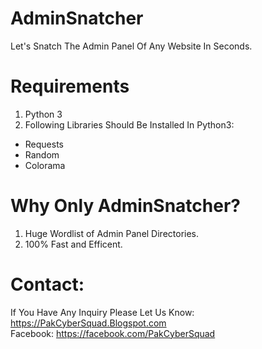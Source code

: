 # AdminSnatcher
Let's Snatch The Admin Panel Of Any Website In Seconds.
# Requirements
1) Python 3
2) Following Libraries Should Be Installed In Python3: 
  - Requests
  - Random
  - Colorama
# Why Only AdminSnatcher?
1) Huge Wordlist of Admin Panel Directories.
2) 100% Fast and Efficent.
# Contact: 
If You Have Any Inquiry Please Let Us Know: https://PakCyberSquad.Blogspot.com
<br/> Facebook: https://facebook.com/PakCyberSquad
